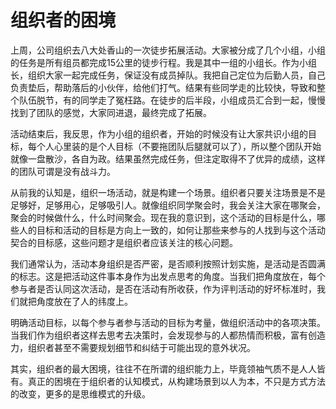 # 组织者的困境

上周，公司组织去八大处香山的一次徒步拓展活动。大家被分成了几个小组，小组的任务是所有组员都完成15公里的徒步行程。我是其中一组的小组长。作为小组长，组织大家一起完成任务，保证没有成员掉队。我把自己定位为后勤人员，自己负责垫后，帮助落后的小伙伴，给他们打气。结果有些同学走的比较快，导致和整个队伍脱节，有的同学走了冤枉路。在徒步的后半段，小组成员汇合到一起，慢慢找到了团队的感觉，大家同进退，最终完成了拓展。

活动结束后，我反思，作为小组的组织者，开始的时候没有让大家共识小组的目标，每个人心里装的是个人目标（不要拖团队后腿就可以了），所以整个团队开始就像一盘散沙，各自为政。结果虽然完成任务，但注定取得不了优异的成绩，这样的团队可谓是没有战斗力。

从前我的认知是，组织一场活动，就是构建一个场景。组织者只要关注场景是不是足够好，足够用心，足够吸引人。就像组织同学聚会时，我会关注大家在哪聚会，聚会的时候做什么，什么时间聚会。现在我的意识到，这个活动的目标是什么，哪些人的目标和活动的目标是方向上一致的，如何让那些来参与的人找到与这个活动契合的目标感，这些问题才是组织者应该关注的核心问题。

我们通常认为，活动本身组织是否严密，是否顺利按照计划实施，是活动是否圆满的标志。这是把活动这件事本身作为出发点思考的角度。当我们把角度放在，每个参与者是否认同这次活动，是否在活动有所收获，作为评判活动的好坏标准时，我们就把角度放在了人的纬度上。

明确活动目标，以每个参与者参与活动的目标为考量，做组织活动中的各项决策。当我们作为组织者这样去思考去决策时，会发现参与的人都热情而积极，富有创造力，组织者甚至不需要规划细节和纠结于可能出现的意外状况。

其实，组织者的最大困境，往往不在所谓的组织能力上，毕竟领袖气质不是人人皆有。真正的困境在于组织者的认知模式，从构建场景到以人为本，不只是方式方法的改变，更多的是思维模式的升级。
